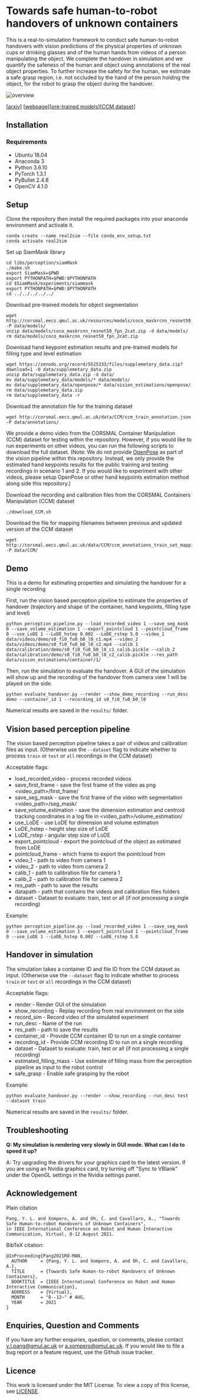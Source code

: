 # Towards safe human-to-robot handovers of unknown containers

This is a real-to-simulation framework to conduct safe human-to-robot handovers with vision predictions of the physical properties of unknown cups or drinking glasses and of the human hands from videos of a person manipulating the object. We complete the handover in simulation and we quantify the safeness of the human and object using annotations of the real object properties. To further increase the safety for the human, we estimate a safe grasp region, i.e. not occluded by the hand of the person holding the object, for the robot to grasp the object during the handover.

![overview](overview.gif)

[[arxiv](https://arxiv.org/abs/2107.01309)] [[webpage](http://corsmal.eecs.qmul.ac.uk/safe_handover.html)][[pre-trained models]()][[CCM dataset](https://corsmal.eecs.qmul.ac.uk/containers_manip.html)]

## Installation

### Requirements
* Ubuntu 18.04
* Anaconda 3
* Python 3.6.10
* PyTorch 1.3.1
* PyBullet 2.4.8
* OpenCV 4.1.0



## Setup
Clone the repository then install the required packages into your anaconda environment and activate it.
```
conda create --name real2sim --file conda_env_setup.txt
conda activate real2sim
```
Set up SiamMask library
```
cd libs/perception/siamMask
./make.sh
export SiamMask=$PWD
export PYTHONPATH=$PWD:$PYTHONPATH
cd $SiamMask/experiments/siammask
export PYTHONPATH=$PWD:$PYTHONPATH
cd ../../../../../
```
Download pre-trained models for object segmentation
```
wget http://corsmal.eecs.qmul.ac.uk/resources/models/coco_maskrcnn_resnet50_fpn_2cat.zip -P data/models/
unzip data/models/coco_maskrcnn_resnet50_fpn_2cat.zip -d data/models/
rm data/models/coco_maskrcnn_resnet50_fpn_2cat.zip
```
Download hand keypoint estimation results and pre-trained models for filling type and level estimation
```
wget https://zenodo.org/record/5525333/files/supplemetary_data.zip?download=1 -O data/supplemetary_data.zip
unzip data/supplemetary_data.zip -d data/
mv data/supplemetary_data/models/* data/models/
mv data/supplemetary_data/openpose/* data/vision_estimations/openpose/
rm data/supplemetary_data.zip
rm data/supplemetary_data -r
```
Download the annotation file for the training dataset
```
wget http://corsmal.eecs.qmul.ac.uk/data/CCM/ccm_train_annotation.json -P data/annotations/
```
We provide a demo video from the CORSMAL Container Manipulation (CCM) dataset for testing within the repository. However, if you would like to run experiments on other videos, you can run the following scripts to download the full dataset. (Note: We do not provide [OpenPose](https://github.com/CMU-Perceptual-Computing-Lab/openpose) as part of the vision pipeline within this repository. Instead, we only provide the estimated hand keypoints results for the public training and testing recordings in scenario 1 and 2. If you would like to experiment with other videos, please setup OpenPose or other hand keypoints estimation method along side this repository.)

Download the recording and calibration files from the CORSMAL Containers Manipulation (CCM) dataset
```
./download_CCM.sh
```
Download the file for mapping filenames between previous and updated version of the CCM dataset
```
wget http://corsmal.eecs.qmul.ac.uk/data/CCM/ccm_annotations_train_set_mapping.txt -P data/CCM/
```


## Demo
This is a demo for estimating properties and simulating the handover for a single recording

First, run the vision based perception pipeline to estimate the properties of handover (trajectory and shape of the container, hand keypoints, filling type and level)
```
python perception_pipeline.py --load_recorded_video 1 --save_seg_mask 0 --save_volume_estimation 1 --export_pointcloud 1 --pointcloud_frame 0 --use_LoDE 1 --LoDE_hstep 0.002 --LoDE_rstep 5.0 --video_1 data/videos/demo/s0_fi0_fu0_b0_l0_c1.mp4 --video_2 data/videos/demo/s0_fi0_fu0_b0_l0_c2.mp4 --calib_1 data/calibration/demo/s0_fi0_fu0_b0_l0_c1_calib.pickle --calib_2 data/calibration/demo/s0_fi0_fu0_b0_l0_c2_calib.pickle --res_path data/vision_estimations/container/1/
```
Then, run the simulation to evaluate the handover. A GUI of the simulation will show up and the recording of the handover from camera view 1 will be played on the side.
```
python evaluate_handover.py --render --show_demo_recording --run_desc demo --container_id 1 --recording_id s0_fi0_fu0_b0_l0
```
Numerical results are saved in the `results/` folder.

## Vision based perception pipeline
The vision based perception pipeline takes a pair of videos and calibration files as input. (Otherwise use the `--dataset` flag to indicate whether to process `train` or `test` or `all` recordings in the CCM dataset)

Acceptable flags:
- load_recorded_video - process recorded videos
- save_first_frame - save the first frame of the video as png <video_path>/first_frame/
- save_seg_mask - save the first frame of the video with segmentation <video_path>/seg_mask/
- save_volume_estimation - save the dimension estimation and centroid tracking coordinates in a log file in <video_path>/volume_estimation/
- use_LoDE - use LoDE for dimension and volume estimation
- LoDE_hstep - height step size of LoDE
- LoDE_rstep - angular step size of LoDE
- export_pointcloud - export the pointcloud of the object as estimated from LoDE
- pointcloud_frame - which frame to export the pointcloud from
- video_1 - path to video from camera 1
- video_2 - path to video from camera 2
- calib_1 - path to calibration file for camera 1
- calib_2 - path to calibration file for camera 2
- res_path - path to save the results
- datapath - path that contains the videos and calibration files folders
- dataset - Dataset to evaluate: train, test or all (if not processing a single recording)


Example:
```
python perception_pipeline.py --load_recorded_video 1 --save_seg_mask 0 --save_volume_estimation 1 --export_pointcloud 1 --pointcloud_frame 0 --use_LoDE 1 --LoDE_hstep 0.002 --LoDE_rstep 5.0
```

## Handover in simulation
The simulation takes a container ID and file ID from the CCM dataset as input. (Otherwise use the `--dataset` flag to indicate whether to process `train` or `test` or `all` recordings in the CCM dataset)

Acceptable flags:
- render - Render GUI of the simulation
- show_recording - Replay recording from real environment on the side
- record_sim - Record video of the simulated experiment
- run_desc - Name of the run
- res_path - path to save the results
- container_id - Provide CCM container ID to run on a single container
- recording_id - Provide CCM recording ID to run on a single recording
- dataset - Dataset to evaluate: train, test or all (if not processing a single recording)
- estimated_filling_mass - Use estimate of filling mass from the perception pipeline as input to the robot control
- safe_grasp - Enable safe grasping by the robot

Example:
```
python evaluate_handover.py --render --show_recording --run_desc test --dataset train
```
Numerical results are saved in the `results/` folder.

## Troubleshooting
**Q: My simulation is rendering very slowly in GUI mode. What can I do to speed it up?**

A: Try upgrading the drivers for your graphics card to the latest version. If you are using an Nvidia graphics card, try turning off "Sync to VBlank" under the OpenGL settings in the Nvidia settings panel.

## Acknowledgement

Plain citation
```
Pang, Y. L. and Xompero, A. and Oh, C. and Cavallaro, A., "Towards Safe Human-to-robot Handovers of Unknown Containers", 
in IEEE International Conference on Robot and Human Interactive Communication, Virtual, 8-12 August 2021.
```

BibTeX citation:
```
@InProceeding{Pang2021RO-MAN,
  AUTHOR     = {Pang, Y. L. and Xompero, A. and Oh, C. and Cavallaro, A.},
  TITLE      = {Towards Safe Human-to-robot Handovers of Unknown Containers},
  BOOKTITLE  = {IEEE International Conference on Robot and Human Interactive Communication},
  ADDRESS    = {Virtual},
  MONTH      = "8--12~" # AUG,
  YEAR       = 2021
}
```


## Enquiries, Question and Comments

If you have any further enquiries, question, or comments, please contact y.l.pang@qmul.ac.uk or a.xompero@qmul.ac.uk. If you would like to file a bug report or a feature request, use the Github issue tracker.

## Licence

This work is licensed under the MIT License. To view a copy of this license, see [LICENSE](LICENSE).

